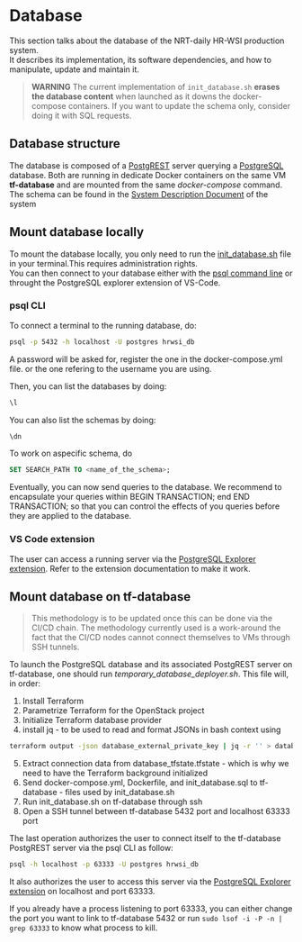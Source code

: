 # Database

This section talks about the database of the NRT-daily HR-WSI production system.  
It describes its implementation, its software dependencies, and how to manipulate, update and maintain it.

> **WARNING** The current implementation of `init_database.sh` **erases the database content** when launched as it downs the docker-compose containers. If you want to update the schema only, consider doing it with SQL requests.

## Database structure

The database is composed of a [PostgREST](https://postgrest.org/en/stable/index.html) server querying a [PostgreSQL](https://www.postgresql.org/docs/current/index.html) database. Both are running in dedicate Docker containers on the same VM **tf-database** and are mounted from the same *docker-compose* command.  
The schema can be found in the [System Description Document](https://docs.google.com/document/d/1_VWMJYD6IpPnownaFaFURLnQ1D1EgmPU/edit#heading=h.hv4pj3kq1ytw) of the system

## Mount database locally

To mount the database locally, you only need to run the [init_database.sh](init_database.sh) file in your terminal.This requires administration rights.  
You can then connect to your database either with the [psql command line](https://www.postgresql.org/docs/current/app-psql.html) or throught the PostgreSQL explorer extension of VS-Code.  

### psql CLI

To connect a terminal to the running database, do:  

```bash
psql -p 5432 -h localhost -U postgres hrwsi_db
```

A password will be asked for, register the one in the docker-compose.yml file. or the one refering to the username you are using.

Then, you can list the databases by doing:

```SQL
\l
```

You can also list the schemas by doing:

```SQL
\dn
```

To work on aspecific schema, do

```SQL
SET SEARCH_PATH TO <name_of_the_schema>;
```

Eventually, you can now send queries to the database. We recommend to encapsulate your queries within BEGIN TRANSACTION; end END TRANSACTION; so that you can control the effects of you queries before they are applied to the database.

### VS Code extension

The user can access a running server via the [PostgreSQL Explorer extension](https://marketplace.visualstudio.com/items?itemName=ckolkman.vscode-postgres). Refer to the extension documentation to make it work.

## Mount database on tf-database

> This methodology is to be updated once this can be done via the CI/CD chain. The methodology currently used is a work-around the fact that the CI/CD nodes cannot connect themselves to VMs through SSH tunnels.

To launch the PostgreSQL database and its associated PostgREST server on tf-database, one should run *temporary_database_deployer.sh*. This file will, in order:

1. Install Terraform
2. Parametrize Terraform for the OpenStack project
3. Initialize Terraform database provider
4. install jq - to be used to read and format JSONs in bash context using 

``` bash
terraform output -json database_external_private_key | jq -r '' > database_admin_id_rsa
```

5. Extract connection data from database_tfstate.tfstate - which is why we need to have the Terraform background initialized
6. Send docker-compose.yml, Dockerfile, and init_database.sql to tf-database - files used by init_database.sh
7. Run init_database.sh on tf-database through ssh
8. Open a SSH tunnel between tf-database 5432 port and localhost 63333 port

The last operation authorizes the user to connect itself to the tf-database PostgREST server via the psql CLI as follow:

```bash
psql -h localhost -p 63333 -U postgres hrwsi_db
```

It also authorizes the user to access this server via the [PostgreSQL Explorer extension](https://marketplace.visualstudio.com/items?itemName=ckolkman.vscode-postgres) on localhost and port 63333.

If you already have a process listening to port 63333, you can either change the port you want to link to tf-database 5432 or run `sudo lsof -i -P -n | grep 63333` to know what process to kill.
